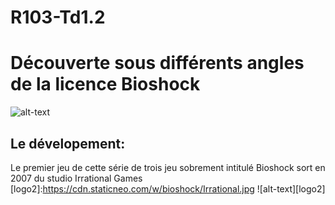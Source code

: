 # R103-Td1.2
# Découverte sous différents angles de la licence Bioshock
[logo]:https://www.pngall.com/wp-content/uploads/4/Bioshock-Logo-Transparent.png
![alt-text][logo]
## Le dévelopement:
Le premier jeu de cette série de trois jeu sobrement intitulé Bioshock sort en 2007 du studio Irrational Games
[logo2]:https://cdn.staticneo.com/w/bioshock/Irrational.jpg
![alt-text][logo2]
